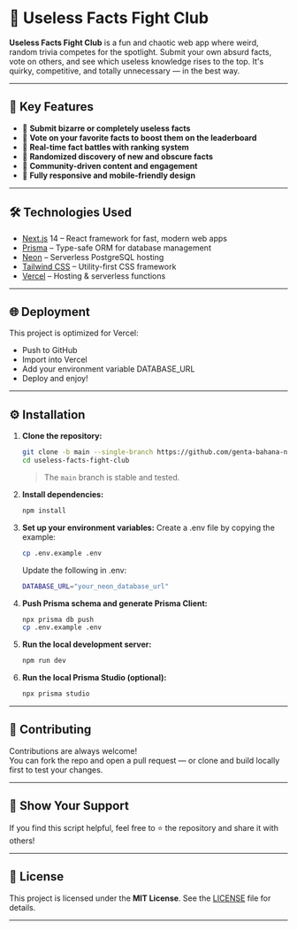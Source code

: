# 🥊 Useless Facts Fight Club

**Useless Facts Fight Club** is a fun and chaotic web app where weird, random trivia competes for the spotlight. Submit your own absurd facts, vote on others, and see which useless knowledge rises to the top. It's quirky, competitive, and totally unnecessary — in the best way.

---

## 🔧 Key Features

- 🧠 **Submit bizarre or completely useless facts**  
- 🔼 **Vote on your favorite facts to boost them on the leaderboard**  
- 🥊 **Real-time fact battles with ranking system**  
- 🎲 **Randomized discovery of new and obscure facts**  
- 💬 **Community-driven content and engagement**  
- 📱 **Fully responsive and mobile-friendly design**

---

## 🛠️ Technologies Used

- [Next.js](https://nextjs.org/) 14 – React framework for fast, modern web apps  
- [Prisma](https://www.prisma.io/) – Type-safe ORM for database management  
- [Neon](https://neon.tech/) – Serverless PostgreSQL hosting  
- [Tailwind CSS](https://tailwindcss.com/) – Utility-first CSS framework  
- [Vercel](https://vercel.com/) – Hosting & serverless functions  

---

## 🌐 Deployment
This project is optimized for Vercel:
- Push to GitHub
- Import into Vercel
- Add your environment variable DATABASE_URL
- Deploy and enjoy!
---

## ⚙️ Installation

1. **Clone the repository:**
   ```bash
   git clone -b main --single-branch https://github.com/genta-bahana-nagari/useless-facts-fight-club.git
   cd useless-facts-fight-club
   ```
   > The `main` branch is stable and tested.

2. **Install dependencies:**
   ```bash
   npm install
   ```

3. **Set up your environment variables:**
   Create a .env file by copying the example:
   ```bash
   cp .env.example .env
   ```
   Update the following in .env:
   ```bash
   DATABASE_URL="your_neon_database_url"
   ```

4. **Push Prisma schema and generate Prisma Client:**
   ```bash
   npx prisma db push
   cp .env.example .env
   ```

5. **Run the local development server:**
   ```bash
   npm run dev
   ```

6. **Run the local Prisma Studio (optional):**
   ```bash
   npx prisma studio
   ```

---

## 🤝 Contributing

Contributions are always welcome!  
You can fork the repo and open a pull request — or clone and build locally first to test your changes.

---

## 🌟 Show Your Support
If you find this script helpful, feel free to ⭐ the repository and share it with others!

---

## 📜 License
This project is licensed under the **MIT License**. See the [LICENSE](LICENSE) file for details.

---